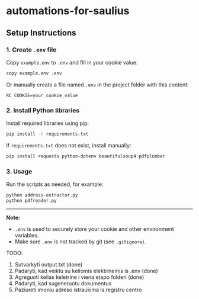 # automations-for-saulius

## Setup Instructions

### 1. Create `.env` file

Copy `example.env` to `.env` and fill in your cookie value:

```sh
copy example.env .env
```
Or manually create a file named `.env` in the project folder with this content:

```
RC_COOKIE=your_cookie_value
```

### 2. Install Python libraries

Install required libraries using pip:

```sh
pip install -r requirements.txt
```

If `requirements.txt` does not exist, install manually:

```sh
pip install requests python-dotenv beautifulsoup4 pdfplumber
```

### 3. Usage

Run the scripts as needed, for example:

```sh
python address-extractor.py
python pdfreader.py
```

---

**Note:**  
- `.env` is used to securely store your cookie and other environment variables.
- Make sure `.env` is not tracked by git (see `.gitignore`).

TODO:
1. Sutvarkyti output.txt (done)
2. Padaryti, kad veiktu su keliomis elektrinemis is .env (done)
3. Agreguoti kelias keletrine i viena etapo folderi (done)
4. Padaryti, kad sugeneruotu dokumentus
5. Paziureti imoniu adreso istraukima is registru centro